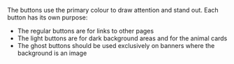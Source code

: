 The buttons use the primary colour to draw attention and stand out. Each button has its own purpose:

- The regular buttons are for links to other pages
- The light buttons are for dark background areas and for the animal cards
- The ghost buttons should be used exclusively on banners where the background is an image
